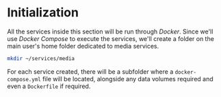 # Initialization

All the services inside this section will be run through *Docker*. Since we'll use *Docker Compose* to execute the services, we'll create a folder on the main user's home folder dedicated to media services.

```bash
mkdir ~/services/media
```

For each service created, there will be a subfolder where a `docker-compose.yml` file will be located, alongside any data volumes required and even a `Dockerfile` if required.
